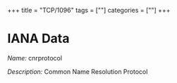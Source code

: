 +++
title = "TCP/1096"
tags = [""]
categories = [""]
+++

# IANA Data

_Name:_ cnrprotocol

_Description:_ Common Name Resolution Protocol


